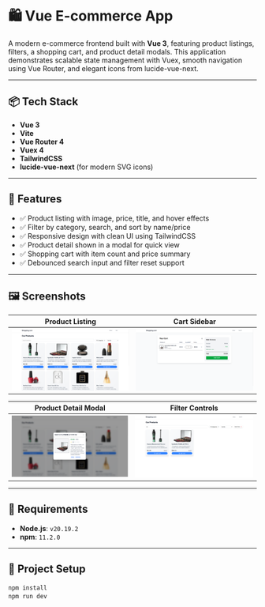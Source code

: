 # 🛍️ Vue E-commerce App

A modern e-commerce frontend built with **Vue 3**, featuring product listings, filters, a shopping cart, and product detail modals. This application demonstrates scalable state management with Vuex, smooth navigation using Vue Router, and elegant icons from lucide-vue-next.

---

## 📦 Tech Stack

- **Vue 3**
- **Vite**
- **Vue Router 4**
- **Vuex 4**
- **TailwindCSS**
- **lucide-vue-next** (for modern SVG icons)

---

## 🚀 Features

- ✅ Product listing with image, price, title, and hover effects
- ✅ Filter by category, search, and sort by name/price
- ✅ Responsive design with clean UI using TailwindCSS
- ✅ Product detail shown in a modal for quick view
- ✅ Shopping cart with item count and price summary
- ✅ Debounced search input and filter reset support

---

## 🖼️ Screenshots

| Product Listing                  | Cart Sidebar             |
| -------------------------------- | ------------------------ |
| ![Products](public/products.png) | ![Cart](public/cart.png) |

| Product Detail Modal                     | Filter Controls                |
| ---------------------------------------- | ------------------------------ |
| ![Details](public/product%20details.png) | ![Filters](public/filters.png) |

---

## 🔧 Requirements

- **Node.js**: `v20.19.2`
- **npm**: `11.2.0`

---

## 📁 Project Setup

```bash
npm install
npm run dev
```
